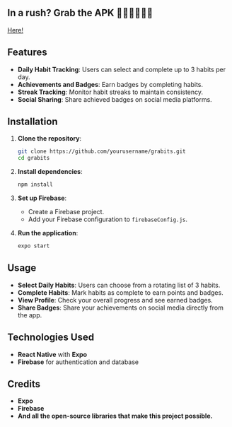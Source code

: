 ## In a rush? Grab the APK 🏃‍♂️🏃‍♂️🏃‍♂️
[Here!](https://expo.dev/artifacts/eas/cd8YhxTzENX8EAoSV4q1mS.apk)

## Features

- **Daily Habit Tracking**: Users can select and complete up to 3 habits per day.
- **Achievements and Badges**: Earn badges by completing habits.
- **Streak Tracking**: Monitor habit streaks to maintain consistency.
- **Social Sharing**: Share achieved badges on social media platforms.

## Installation

1. **Clone the repository**:
    ```bash
    git clone https://github.com/yourusername/grabits.git
    cd grabits
    ```

2. **Install dependencies**:
    ```bash
    npm install
    ```

3. **Set up Firebase**:
    - Create a Firebase project.
    - Add your Firebase configuration to `firebaseConfig.js`.

4. **Run the application**:
    ```bash
    expo start
    ```

## Usage

- **Select Daily Habits**: Users can choose from a rotating list of 3 habits.
- **Complete Habits**: Mark habits as complete to earn points and badges.
- **View Profile**: Check your overall progress and see earned badges.
- **Share Badges**: Share your achievements on social media directly from the app.

## Technologies Used

- **React Native** with **Expo**
- **Firebase** for authentication and database

## Credits
   - **Expo**
   - **Firebase**
   - **And all the open-source libraries that make this project possible.**
